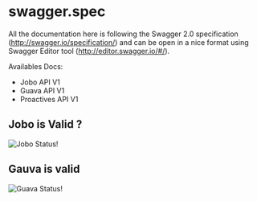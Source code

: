 # swagger.spec

All the documentation here is following the Swagger 2.0 specification (http://swagger.io/specification/) and can be open in a nice format using Swagger Editor tool (http://editor.swagger.io/#/).

Availables Docs:
- Jobo API V1
- Guava API V1
- Proactives API V1

## Jobo is Valid ?

![Jobo Status](http://online.swagger.io/validator?url=http://swagger.proactives.site/jobo/v1/swagger.json)!

## Gauva is valid

![Guava Status](http://online.swagger.io/validator?url=http://swagger.proactives.site/guava/v1/swagger.json)!
